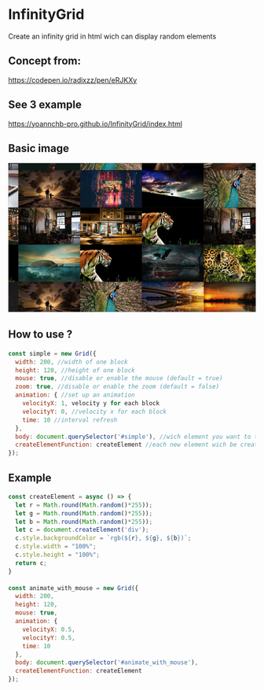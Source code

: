 # InfinityGrid
Create an infinity grid in html wich can display random elements
## Concept from:
https://codepen.io/radixzz/pen/eRJKXy
## See 3 example
https://yoannchb-pro.github.io/InfinityGrid/index.html
## Basic image
<img src='./img/basic.png' alt='Basic image'></img>
## How to use ?
```js
const simple = new Grid({
  width: 200, //width of one block
  height: 120, //height of one block
  mouse: true, //disable or enable the mouse (default = true)
  zoom: true, //disable or enable the zoom (default = false)
  animation: { //set up an animation
    velocityX: 1, velocity y for each block
    velocityY: 0, //velocity x for each block
    time: 10 //interval refresh
  },
  body: document.querySelector('#simple'), //wich element you want to transform in infinity grid ?
  createElementFunction: createElement //each new element wich be create
});
```
## Example
```js
const createElement = async () => {
  let r = Math.round(Math.random()*255));
  let g = Math.round(Math.random()*255));
  let b = Math.round(Math.random()*255));
  let c = document.createElement('div');
  c.style.backgroundColor = `rgb(${r}, ${g}, ${b})`;
  c.style.width = "100%";
  c.style.height = "100%";
  return c;
}
                    
const animate_with_mouse = new Grid({
  width: 200,
  height: 120,
  mouse: true,
  animation: {
    velocityX: 0.5,
    velocityY: 0.5,
    time: 10
  },
  body: document.querySelector('#animate_with_mouse'),
  createElementFunction: createElement
});
```
